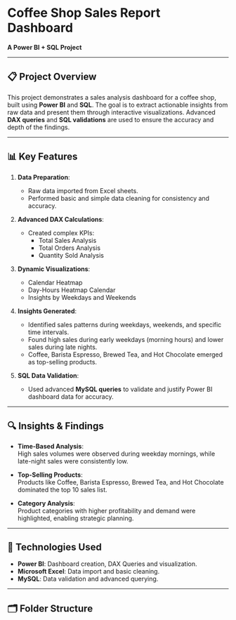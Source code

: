 # Coffee Shop Sales Report Dashboard  
**A Power BI + SQL Project**

---

## 📋 **Project Overview**  
This project demonstrates a sales analysis dashboard for a coffee shop, built using **Power BI** and **SQL**. The goal is to extract actionable insights from raw data and present them through interactive visualizations. Advanced **DAX queries** and **SQL validations** are used to ensure the accuracy and depth of the findings.  

---

## 📊 **Key Features**  
1. **Data Preparation**:  
   - Raw data imported from Excel sheets.  
   - Performed basic and simple data cleaning for consistency and accuracy.

2. **Advanced DAX Calculations**:  
   - Created complex KPIs:  
     - Total Sales Analysis  
     - Total Orders Analysis  
     - Quantity Sold Analysis  

3. **Dynamic Visualizations**:  
   - Calendar Heatmap  
   - Day-Hours Heatmap Calendar  
   - Insights by Weekdays and Weekends  

4. **Insights Generated**:  
   - Identified sales patterns during weekdays, weekends, and specific time intervals.  
   - Found high sales during early weekdays (morning hours) and lower sales during late nights.  
   - Coffee, Barista Espresso, Brewed Tea, and Hot Chocolate emerged as top-selling products.

5. **SQL Data Validation**:  
   - Used advanced **MySQL queries** to validate and justify Power BI dashboard data for accuracy.  

---

## 🔍 **Insights & Findings**  
- **Time-Based Analysis**:  
  High sales volumes were observed during weekday mornings, while late-night sales were consistently low.  

- **Top-Selling Products**:  
  Products like Coffee, Barista Espresso, Brewed Tea, and Hot Chocolate dominated the top 10 sales list.  

- **Category Analysis**:  
  Product categories with higher profitability and demand were highlighted, enabling strategic planning.  

---

## 🚀 **Technologies Used**  
- **Power BI**: Dashboard creation, DAX Queries and visualization.  
- **Microsoft Excel**: Data import and basic cleaning.  
- **MySQL**: Data validation and advanced querying.  

---
## 🗂️ **Folder Structure**  
